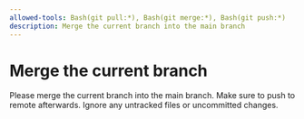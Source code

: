 ```yaml
---
allowed-tools: Bash(git pull:*), Bash(git merge:*), Bash(git push:*)
description: Merge the current branch into the main branch
---
```


# Merge the current branch

Please merge the current branch into the main branch. Make sure to push to remote afterwards. Ignore any untracked files or uncommitted changes.